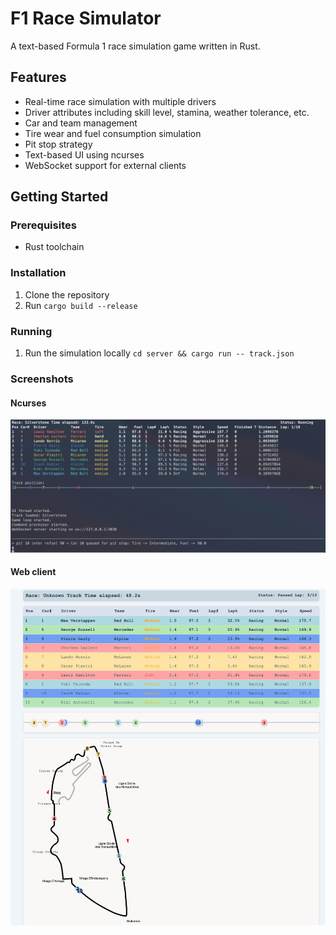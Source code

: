 # F1 Race Simulator

A text-based Formula 1 race simulation game written in Rust.

## Features

- Real-time race simulation with multiple drivers
- Driver attributes including skill level, stamina, weather tolerance, etc.
- Car and team management
- Tire wear and fuel consumption simulation
- Pit stop strategy
- Text-based UI using ncurses
- WebSocket support for external clients

## Getting Started

### Prerequisites

- Rust toolchain

### Installation

1. Clone the repository
2. Run `cargo build --release`

### Running

1. Run the simulation locally `cd server && cargo run -- track.json`


### Screenshots

#### Ncurses
![NCurses UI](imgs/ncurses_ui.png)


#### Web client
![Web UI](imgs/web_ui.jpg)